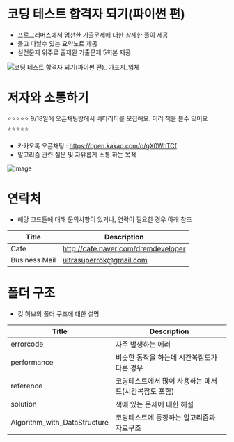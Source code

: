 # 코딩 테스트 합격자 되기(파이썬 편)
- 프로그래머스에서 엄선한 기출문제에 대한 상세한 풀이 제공
- 들고 다닐수 있는 요약노트 제공
- 실전문제 위주로 출제왼 기출문제 5회본 제공
  
![코딩 테스트 합격자 되기(파이썬 편)_ 가표지_입체](https://github.com/dremdeveloper/codingtest_python/assets/131899974/8f096ad7-3a0c-47ed-b853-b5d9bf6a4f03)

# 저자와 소통하기
⭐⭐⭐⭐⭐ 9/18일에 오픈채팅방에서 베타리더를 모집해요. 미리 책을 볼수 있어요⭐⭐⭐⭐⭐
 - 카카오톡 오픈채팅 : https://open.kakao.com/o/gX0WnTCf
 - 알고리즘 관련 질문 및 자유롭게 소통 하는 목적

![image](https://github.com/dremdeveloper/codingtest_python/assets/131899974/ba74f116-ddb6-4cb4-956e-147d35e10336)

# 연락처
- 해당 코드들에 대해 문의사항이 있거나, 연락이 필요한 경우 아래 참조

| Title    | Description                                    |
| ---------- | ---------------------------------------------- |
|Cafe        |http://cafe.naver.com/dremdeveloper              |
|Business Mail        |ultrasuperrok@gmail.com                         |


# 폴더 구조
 - 깃 허브의 폴더 구조에 대한 설명

| Title    | Description                                    |
| ---------- | ---------------------------------------------- |
| errorcode        | 자주 발생하는 에러               |
| performance        | 비슷한 동작을 하는데 시간복잡도가 다른 경우             |
| reference        | 코딩테스트에서 많이 사용하는 메서드(시간복잡도 포함)                         |
| solution        | 책에 있는 문제에 대한 해설                         |
| Algorithm_with_DataStructure        | 코딩테스트에 등장하는 알고리즘과 자료구조                        |

